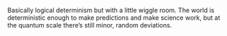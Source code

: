 Basically logical determinism but with a little wiggle room. The world is deterministic enough to make predictions and make science work, but at the quantum scale there’s still minor, random deviations.
